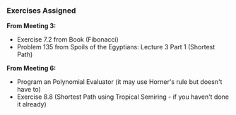 ### Exercises Assigned

**From Meeting 3:**
* Exercise 7.2 from Book (Fibonacci)
* Problem 135 from Spoils of the Egyptians: Lecture 3 Part 1 (Shortest Path)

**From Meeting 6:**
* Program an Polynomial Evaluator (it may use Horner's rule but doesn't have to)
* Exercise 8.8 (Shortest Path using Tropical Semiring - if you haven't done it already)
